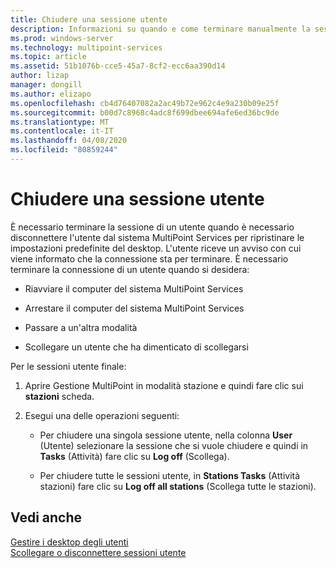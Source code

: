 ```yaml
---
title: Chiudere una sessione utente
description: Informazioni su quando e come terminare manualmente la sessione di un utente in MultiPoint Services
ms.prod: windows-server
ms.technology: multipoint-services
ms.topic: article
ms.assetid: 51b1076b-cce5-45a7-8cf2-ecc6aa390d14
author: lizap
manager: dongill
ms.author: elizapo
ms.openlocfilehash: cb4d76407082a2ac49b72e962c4e9a230b09e25f
ms.sourcegitcommit: b00d7c8968c4adc8f699dbee694afe6ed36bc9de
ms.translationtype: MT
ms.contentlocale: it-IT
ms.lasthandoff: 04/08/2020
ms.locfileid: "80859244"
---
```

# <a name="end-a-user-session"></a>Chiudere una sessione utente
È necessario terminare la sessione di un utente quando è necessario disconnettere l'utente dal sistema MultiPoint Services per ripristinare le impostazioni predefinite del desktop. L'utente riceve un avviso con cui viene informato che la connessione sta per terminare. È necessario terminare la connessione di un utente quando si desidera:  
  
-   Riavviare il computer del sistema MultiPoint Services  
  
-   Arrestare il computer del sistema MultiPoint Services  
  
-   Passare a un'altra modalità  
  
-   Scollegare un utente che ha dimenticato di scollegarsi  
  
Per le sessioni utente finale:  
  
1.  Aprire Gestione MultiPoint in modalità stazione e quindi fare clic sui **stazioni** scheda.  
  
2.  Esegui una delle operazioni seguenti:  
  
    -   Per chiudere una singola sessione utente, nella colonna **User** (Utente) selezionare la sessione che si vuole chiudere e quindi in **Tasks** (Attività) fare clic su **Log off** (Scollega).  
  
    -   Per chiudere tutte le sessioni utente, in **Stations Tasks** (Attività stazioni) fare clic su **Log off all stations** (Scollega tutte le stazioni).  
  
## <a name="see-also"></a>Vedi anche  
[Gestire i desktop degli utenti](manage-user-desktops-using-multipoint-dashboard.md)  
[Scollegare o disconnettere sessioni utente](Log-off-or-Disconnect-User-Sessions.md)